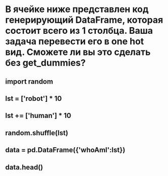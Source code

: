 # В ячейке ниже представлен код генерирующий DataFrame, которая состоит всего из 1 столбца. Ваша задача перевести его в one hot вид. Сможете ли вы это сделать без get_dummies?
## import random
## lst = ['robot'] * 10
## lst += ['human'] * 10
## random.shuffle(lst)
## data = pd.DataFrame({'whoAmI':lst})
## data.head()
